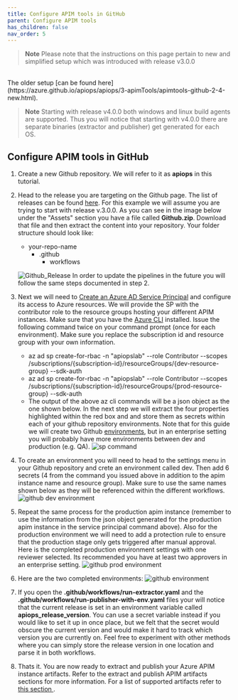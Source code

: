 ```yaml
---
title: Configure APIM tools in GitHub
parent: Configure APIM tools
has_children: false
nav_order: 5
---
```

> **Note**
> Please note that the instructions on this page pertain to new and simplified setup which was introduced with release v3.0.0
<br />
The older setup [can be found here](https://azure.github.io/apiops/apiops/3-apimTools/apimtools-github-2-4-new.html).
 
> **Note**
> Starting with release v4.0.0 both windows and linux build agents are supported. Thus you will notice that starting with v4.0.0 there are separate binaries (extractor and publisher) get generated for each OS.

## Configure APIM tools in GitHub


1. Create a new Github repository. We will refer to it as **apiops** in this tutorial.
2. Head to the release you are targeting on the Github page. The list of releases can be found [here](https://github.com/Azure/apiops/releases). For this example we will assume you are trying to start with release v.3.0.0.  As you can see in the image below under the "Assets" section you have a file called **Github.zip**. Download that file and then extract the content into your repository. Your folder structure should look like:
    - your-repo-name
        - .github
            - workflows

    ![Github_Release](../../assets/images/Github_Release_Github.png)
    In order to update the pipelines in the future you will follow the same steps documented in step 2.
3. Next we will need to [Create an Azure AD Service Principal](https://docs.microsoft.com/en-us/cli/azure/ad/sp?view=azure-cli-latest#az-ad-sp-create-for-rbac) and configure its access to Azure resources. We will provide the SP with the contributor role to the resource groups hosting your different APIM instances. Make sure that you have the [Azure CLI](https://docs.microsoft.com/en-us/cli/azure/install-azure-cli) installed. Issue the following command twice on your command prompt (once for each environment). Make sure you replace the subscription id and resource group with your own information.
     - az ad sp create-for-rbac -n "apiopslab" --role Contributor --scopes /subscriptions/{subscription-id}/resourceGroups/{dev-resource-group} --sdk-auth
    - az ad sp create-for-rbac -n "apiopslab" --role Contributor --scopes /subscriptions/{subscription-id}/resourceGroups/{prod-resource-group} --sdk-auth
    - The output of the above az cli commands will be a json object as the one shown below. In the next step we will extract the four properties highlighted within the red box and and store them as secrets within each of your github repository environments. Note that for this guide we will create two Github [environments](https://docs.github.com/en/actions/deployment/targeting-different-environments/using-environments-for-deployment), but in an enterprise setting you will probably have more environments between dev and production (e.g. QA). ![sp command](../../assets/images/sp_command_output.png)
4.  To create an environment you will need to head to the settings menu in your Github repository and crete an environment called dev. Then add 6 secrets (4 from the command you issued above in addition to the apim instance name and resource group). Make sure to use the same names shown below as they will be referenced within the different workflows. ![github dev environment](../../assets/images/github_dev_environment.png)
5. Repeat the same process for the production apim instance (remember to use the information from the json object generated for the production apim instance in the service principal command above). Also for the production environment we will need to add a protection rule to ensure that the production stage only gets triggered after manual approval. Here is the completed production environment settings with one reviewer selected. Its recommended you have at least two approvers in an enterprise setting. ![github prod environment](../../assets/images/github_prod_environment.png)
6. Here are the two completed environments: ![github environment](../../assets/images/Github_Environments.png)

7. If you open the **.github/workflows/run-extractor.yaml** and the **.github/workflows/run-publisher-with-env.yaml** files your will notice that the current release is set in an environment variable called **apiops_release_version**. You can use a secret variable instead if you would like to set it up in once place, but we felt that the secret would obscure the current version and would make it hard to track which version you are currently on. Feel free to experiment with other methods where you can simply store the release version in one location and parse it in both workflows.
8. Thats it. You are now ready to extract and publish your Azure APIM instance artifacts. Refer to the extract and publish APIM artifacts sections for more information. For a list of supported artifacts refer to [this section ](https://azure.github.io/apiops/apiops/7-additionalTopics/apiops-7-3-supportedresources.html).
